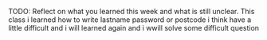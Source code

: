 TODO: Reflect on what you learned this week and what is still unclear.
This class i learned how to write lastname password or postcode i think have a little difficult and i will learned again and i wwill solve  some difficult question